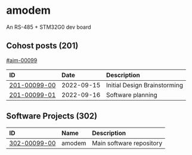 # amodem

An RS-485 + STM32G0 dev board

## Cohost posts (201)

[#ajm-00099](https://cohost.org/rc/tagged/ajm-00099)

| ID                | Date          | Description                   |
| :---              | :--           | :--                           |
| [201-00099-00]    | 2022-09-15    | Initial Design Brainstorming  |
| [201-00099-01]    | 2022-09-16    | Software planning             |

[201-00099-00]: https://cohost.org/jamesmunns/post/111102-informal-collection
[201-00099-01]: https://cohost.org/jamesmunns/post/111985-blocking-out-amodem

## Software Projects (302)

| ID                | Name          | Description                   |
| :---              | :--           | :--                           |
| [302-00099-00]    | amodem        | Main software repository      |

[302-00099-00]: https://github.com/jamesmunns/amodem
